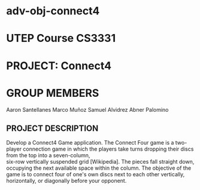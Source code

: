 # adv-obj-connect4
# UTEP Course CS3331 

# PROJECT: Connect4

# GROUP MEMBERS 
Aaron Santellanes
Marco Muñoz
Samuel Alvidrez
Abner Palomino

## PROJECT DESCRIPTION
Develop a Connect4 Game application. The Connect	Four	game	is	a	two-player	connection
game	in	which	the	players	take turns	dropping	their	discs	from	the	top	into	a	seven-column,	
six-row	vertically suspended	grid	[Wikipedia].	The	pieces	fall	straight	down,	occupying	the
next available	space	within	the	column.	The	objective	of	the	game	is	to	connect	four	of 
one's	own	discs	next	to	each	other	vertically,	horizontally,	or	diagonally	before	your 
opponent.

